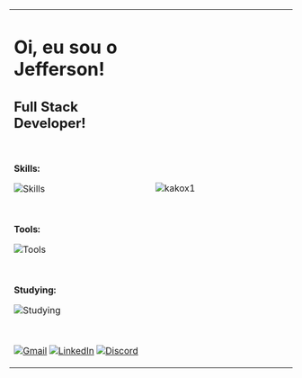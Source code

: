 
<div align="center">
<table>
<tr>
<td width="50%">

# Oi, eu sou o Jefferson!
## Full Stack Developer!

<br>

**Skills:**

![Skills](https://skillicons.dev/icons?i=html,css,javascript,typescript,react,next,tailwind)

<br>

**Tools:**

![Tools](https://skillicons.dev/icons?i=vscode,git,vercel,docker,figma)

<br>

**Studying:**

![Studying](https://skillicons.dev/icons?i=dart,flutter,firebase,java,spring)

<br>

[![Gmail](https://img.shields.io/badge/-Gmail-%23333?style=for-the-badge&logo=gmail&logoColor=white)](mailto:contato@jefferson.dev)
[![LinkedIn](https://img.shields.io/badge/-LinkedIn-%23333?style=for-the-badge&logo=linkedin&logoColor=white)](https://www.linkedin.com/in/jeffersonkako)
[![Discord](https://img.shields.io/badge/Discord-%23333?style=for-the-badge&logo=discord&logoColor=white)](https://discordapp.com/channels/@me/1119920127509549107)

</td>
<td width="50%">

![kakox1](https://github.com/jeffersonkako/jeffersonkako/assets/104142117/dd05bf77-b941-4573-9386-f88e049da942)


</td>
</tr>
</table>
</div>

